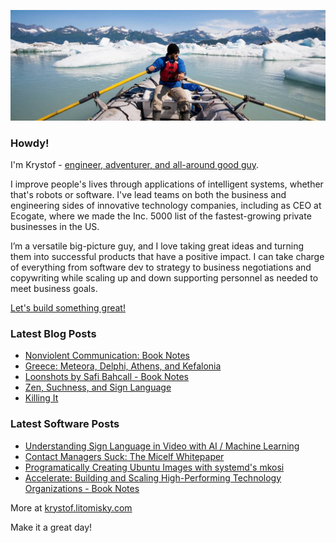 ![Krystof on an Adventure!](https://raw.githubusercontent.com/krystofl/krystofl/master/banner.jpg)

### Howdy!

I'm Krystof -
[engineer, adventurer, and all-around good guy](https://krystof.litomisky.com/about/?utm_source=krystofl_github).

I improve people's lives through applications of intelligent systems, whether that's robots or software. I've lead teams on both the business and engineering sides of innovative technology companies, including as CEO at Ecogate, where we made the Inc. 5000 list of the fastest-growing private businesses in the US.

I’m a versatile big-picture guy, and I love taking great ideas and turning them into successful products that have a positive impact. I can take charge of everything from software dev to strategy to business negotiations and copywriting while scaling up and down supporting personnel as needed to meet business goals.

[Let's build something great!](https://krystof.litomisky.com/contact/?utm_source=krystofl_github)


### Latest Blog Posts
- [Nonviolent Communication: Book Notes](https://krystof.litomisky.com/2022/10/31/nonviolent-communication/?utm_source=krystofl_github)
- [Greece: Meteora, Delphi, Athens, and Kefalonia](https://krystof.litomisky.com/2022/08/28/greece/?utm_source=krystofl_github)
- [Loonshots by Safi Bahcall - Book Notes](https://krystof.litomisky.com/2022/07/30/loonshots-book-notes/?utm_source=krystofl_github)
- [Zen, Suchness, and Sign Language](https://krystof.litomisky.com/2022/06/20/zen-suchness-sign-language/?utm_source=krystofl_github)
- [Killing It](https://krystof.litomisky.com/2022/06/12/killing-it/?utm_source=krystofl_github)


### Latest Software Posts
- [Understanding Sign Language in Video with AI / Machine Learning](https://krystof.litomisky.com/2021/02/21/ASL-understanding-in-video/?utm_source=krystofl_github)
- [Contact Managers Suck: The Micelf Whitepaper](https://krystof.litomisky.com/2020/10/05/contact-managers-suck-micelf-whitepaper/?utm_source=krystofl_github)
- [Programatically Creating Ubuntu Images with systemd\'s mkosi](https://krystof.litomisky.com/2020/09/08/mkosi-for-ubuntu/?utm_source=krystofl_github)
- [Accelerate: Building and Scaling High-Performing Technology Organizations - Book Notes](https://krystof.litomisky.com/2020/04/06/accelerate-book-notes/?utm_source=krystofl_github)


More at [krystof.litomisky.com](https://krystof.litomisky.com/?utm_source=krystofl_github)

Make it a great day!
